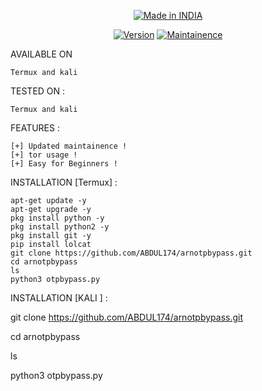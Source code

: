  
 <p align="center">
<a href="https://bit.ly/30yDbd5"><img title="Made in INDIA" src="https://img.shields.io/badge/MADE%20IN-INDIA-SCRIPT?colorA=%23ff8100&colorB=%23017e40&colorC=%23ff0000&style=for-the-badge"></a>
</p>
 


 <p align="center">
<a href="https://bit.ly/30yDbd5"><img title="Version" src="https://img.shields.io/badge/Version-1.0-green.svg?style=flat-square"></a>
<a href="https://bit.ly/30yDbd5"><img title="Maintainence" src="https://img.shields.io/badge/Maintained%3F-yes-green.svg"></a>
</p>
 
 
 
 
 AVAILABLE ON

    Termux and kali

TESTED ON :

    Termux and kali 


FEATURES :

    [+] Updated maintainence !
    [+] tor usage !
    [+] Easy for Beginners !

INSTALLATION [Termux] :

    apt-get update -y
    apt-get upgrade -y
    pkg install python -y
    pkg install python2 -y
    pkg install git -y
    pip install lolcat
    git clone https://github.com/ABDUL174/arnotpbypass.git
    cd arnotpbypass
    ls
    python3 otpbypass.py


INSTALLATION [KALI ] :

 git clone https://github.com/ABDUL174/arnotpbypass.git
    
  cd arnotpbypass
    
  ls
    
  python3 otpbypass.py
